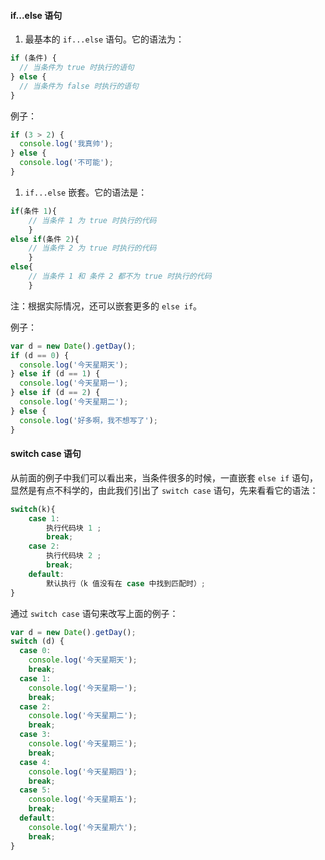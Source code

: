#### if...else 语句

1. 最基本的 `if...else` 语句。它的语法为：

```javascript
if (条件) {
  // 当条件为 true 时执行的语句
} else {
  // 当条件为 false 时执行的语句
}
```

例子：

```javascript
if (3 > 2) {
  console.log('我真帅');
} else {
  console.log('不可能');
}
```

1. `if...else` 嵌套。它的语法是：

```javascript
if(条件 1){
    // 当条件 1 为 true 时执行的代码
    }
else if(条件 2){
    // 当条件 2 为 true 时执行的代码
    }
else{
    // 当条件 1 和 条件 2 都不为 true 时执行的代码
    }
```

注：根据实际情况，还可以嵌套更多的 `else if`。

例子：

```javascript
var d = new Date().getDay();
if (d == 0) {
  console.log('今天星期天');
} else if (d == 1) {
  console.log('今天星期一');
} else if (d == 2) {
  console.log('今天星期二');
} else {
  console.log('好多啊，我不想写了');
}
```

#### switch case 语句

从前面的例子中我们可以看出来，当条件很多的时候，一直嵌套 `else if` 语句，显然是有点不科学的，由此我们引出了 `switch case` 语句，先来看看它的语法：

```javascript
switch(k){
    case 1:
        执行代码块 1 ;
        break;
    case 2:
        执行代码块 2 ;
        break;
    default:
        默认执行（k 值没有在 case 中找到匹配时）;
}
```

通过 `switch case` 语句来改写上面的例子：

```javascript
var d = new Date().getDay();
switch (d) {
  case 0:
    console.log('今天星期天');
    break;
  case 1:
    console.log('今天星期一');
    break;
  case 2:
    console.log('今天星期二');
    break;
  case 3:
    console.log('今天星期三');
    break;
  case 4:
    console.log('今天星期四');
    break;
  case 5:
    console.log('今天星期五');
    break;
  default:
    console.log('今天星期六');
    break;
}
```

